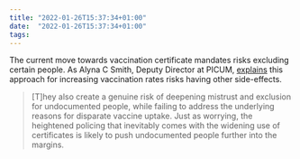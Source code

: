 ```yaml
---
title: "2022-01-26T15:37:34+01:00"
date:  "2022-01-26T15:37:34+01:00"
tags:
---
```


The current move towards vaccination certificate mandates risks excluding certain people. As Alyna C Smith, Deputy Director at PICUM, [explains](http://web.archive.org/web/20220115080525/https://www.aljazeera.com/opinions/2022/1/4/covid-19-certificate-schemes-may-exclude-undocumented-people) this approach for increasing vaccination rates risks having other side-effects.

> [T]hey also create a genuine risk of deepening mistrust and exclusion for undocumented people, while failing to address the underlying reasons for disparate vaccine uptake. Just as worrying, the heightened policing that inevitably comes with the widening use of certificates is likely to push undocumented people further into the margins.
